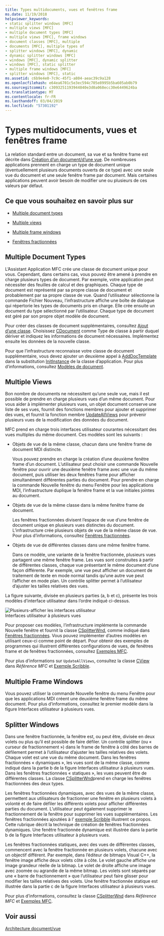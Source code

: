 ```yaml
---
title: Types multidocuments, vues et fenêtres frame
ms.date: 11/19/2018
helpviewer_keywords:
- static splitter windows [MFC]
- multiple views [MFC]
- multiple document types [MFC]
- multiple views [MFC], frame windows
- document classes [MFC], multiple
- documents [MFC], multiple types of
- splitter windows [MFC], dynamic
- dynamic splitter windows [MFC]
- windows [MFC], dynamic splitter
- windows [MFC], static splitter
- multiple frame windows [MFC]
- splitter windows [MFC], static
ms.assetid: c6b9e4e0-7c9c-45f1-a804-aeac39c9a128
ms.openlocfilehash: e64ea6701c5e3ec594c705e8995b5ba605ab0b79
ms.sourcegitcommit: c3093251193944840e3d0a068ecc30e6449624ba
ms.translationtype: MT
ms.contentlocale: fr-FR
ms.lasthandoff: 03/04/2019
ms.locfileid: "57301192"
---
```

# <a name="multiple-document-types-views-and-frame-windows"></a>Types multidocuments, vues et fenêtres frame

La relation standard entre un document, sa vue et sa fenêtre frame est décrite dans [Création d’un document/d’une vue](../mfc/document-view-creation.md). De nombreuses applications prennent en charge un type de document unique (éventuellement plusieurs documents ouverts de ce type) avec une seule vue du document et une seule fenêtre frame par document. Mais certaines applications peuvent avoir besoin de modifier une ou plusieurs de ces valeurs par défaut.

## <a name="what-do-you-want-to-know-more-about"></a>Ce que vous souhaitez en savoir plus sur

- [Multiple document types](#_core_multiple_document_types)

- [Multiple views](#_core_multiple_views)

- [Multiple frame windows](#_core_multiple_frame_windows)

- [Fenêtres fractionnées](#_core_splitter_windows)

##  <a name="_core_multiple_document_types"></a> Multiple Document Types

L’Assistant Application MFC crée une classe de document unique pour vous. Cependant, dans certains cas, vous pouvez être amené à prendre en charge plusieurs types de document. Par exemple, votre application peut nécessiter des feuilles de calcul et des graphiques. Chaque type de document est représenté par sa propre classe de document et probablement par sa propre classe de vue. Quand l’utilisateur sélectionne la commande Fichier Nouveau, l’infrastructure affiche une boîte de dialogue qui répertorie les types de documents pris en charge. Elle crée ensuite un document du type sélectionné par l’utilisateur. Chaque type de document est géré par son propre objet modèle de document.

Pour créer des classes de document supplémentaires, consultez [Ajout d’une classe](../ide/adding-a-class-visual-cpp.md). Choisissez [CDocument](../mfc/reference/cdocument-class.md) comme Type de classe à partir duquel dériver et indiquez les informations de document nécessaires. Implémentez ensuite les données de la nouvelle classe.

Pour que l’infrastructure reconnaisse votre classe de document supplémentaire, vous devez ajouter un deuxième appel à [AddDocTemplate](../mfc/reference/cwinapp-class.md#adddoctemplate) dans la substitution [InitInstance](../mfc/reference/cwinapp-class.md#initinstance) de la classe d’application. Pour plus d’informations, consultez [Modèles de document](../mfc/document-templates-and-the-document-view-creation-process.md).

##  <a name="_core_multiple_views"></a> Multiple Views

Bon nombre de documents ne nécessitent qu’une seule vue, mais il est possible de prendre en charge plusieurs vues d’un même document. Pour vous aider à implémenter plusieurs vues, un objet document conserve une liste de ses vues, fournit des fonctions membres pour ajouter et supprimer des vues, et fournit la fonction membre [UpdateAllViews](../mfc/reference/cdocument-class.md#updateallviews) pour prévenir plusieurs vues de la modification des données du document.

MFC prend en charge trois interfaces utilisateur courantes nécessitant des vues multiples du même document. Ces modèles sont les suivants :

- Objets de vue de la même classe, chacun dans une fenêtre frame de document MDI distincte.

   Vous pouvez prendre en charge la création d’une deuxième fenêtre frame d’un document. L’utilisateur peut choisir une commande Nouvelle fenêtre pour ouvrir une deuxième fenêtre frame avec une vue du même document, puis utiliser les deux fenêtres frame pour afficher simultanément différentes parties du document. Pour prendre en charge la commande Nouvelle fenêtre du menu Fenêtre pour les applications MDI, l’infrastructure duplique la fenêtre frame et la vue initiales jointes au document.

- Objets de vue de la même classe dans la même fenêtre frame de document.

   Les fenêtres fractionnées divisent l’espace de vue d’une fenêtre de document unique en plusieurs vues distinctes du document. L’infrastructure crée plusieurs objets de vue de la même classe de vue. Pour plus d’informations, consultez [Fenêtres fractionnées](#_core_splitter_windows).

- Objets de vue de différentes classes dans une même fenêtre frame.

   Dans ce modèle, une variante de la fenêtre fractionnée, plusieurs vues partagent une même fenêtre frame. Les vues sont construites à partir de différentes classes, chaque vue présentant le même document d’une façon différente. Par exemple, une vue peut afficher un document de traitement de texte en mode normal tandis qu’une autre vue peut l’afficher en mode plan. Un contrôle splitter permet à l’utilisateur d’ajuster les tailles relatives des vues.

La figure suivante, divisée en plusieurs parties (a, b et c), présente les trois modèles d’interface utilisateur dans l’ordre indiqué ci-dessus.

![Plusieurs&#45;afficher les interfaces utilisateur](../mfc/media/vc37a71.gif "plusieurs&#45;afficher des interfaces utilisateur") <br/>
Interfaces utilisateur à plusieurs vues

Pour proposer ces modèles, l’infrastructure implémente la commande Nouvelle fenêtre et fournit la classe [CSplitterWnd](../mfc/reference/csplitterwnd-class.md), comme indiqué dans [Fenêtres fractionnées](#_core_splitter_windows). Vous pouvez implémenter d’autres modèles en utilisant ceux-ci comme point de départ. Pour obtenir des exemples de programmes qui illustrent différentes configurations de vues, de fenêtres frame et de fenêtres fractionnées, consultez [Exemples MFC](../visual-cpp-samples.md).

Pour plus d’informations sur `UpdateAllViews`, consultez la classe [CView](../mfc/reference/cview-class.md) dans *Référence MFC* et [Exemple Scribble](../visual-cpp-samples.md).

##  <a name="_core_multiple_frame_windows"></a> Multiple Frame Windows

Vous pouvez utiliser la commande Nouvelle fenêtre du menu Fenêtre pour que les applications MDI créent une deuxième fenêtre frame du même document. Pour plus d’informations, consultez le premier modèle dans la figure Interfaces utilisateur à plusieurs vues.

##  <a name="_core_splitter_windows"></a> Splitter Windows

Dans une fenêtre fractionnée, la fenêtre est, ou peut être, divisée en deux volets ou plus qu’il est possible de faire défiler. Un contrôle splitter (ou « curseur de fractionnement ») dans le frame de fenêtre à côté des barres de défilement permet à l’utilisateur d’ajuster les tailles relatives des volets. Chaque volet est une vue du même document. Dans les fenêtres fractionnées « dynamiques », les vues sont de la même classe, comme indiqué dans la partie b de la figure Interfaces utilisateur à plusieurs vues. Dans les fenêtres fractionnées « statiques », les vues peuvent être de différentes classes. La classe [CSplitterWnd](../mfc/reference/csplitterwnd-class.md)prend en charge les fenêtres fractionnées des deux types.

Les fenêtres fractionnées dynamiques, avec des vues de la même classe, permettent aux utilisateurs de fractionner une fenêtre en plusieurs volets à volonté et de faire défiler les différents volets pour afficher différentes parties du document. L’utilisateur peut également supprimer le fractionnement de la fenêtre pour supprimer les vues supplémentaires. Les fenêtres fractionnées ajoutées à l’ [exemple Scribble](../visual-cpp-samples.md) illustrent ce propos. Cette rubrique décrit la technique de création de fenêtres fractionnées dynamiques. Une fenêtre fractionnée dynamique est illustrée dans la partie b de la figure Interfaces utilisateur à plusieurs vues.

Les fenêtres fractionnées statiques, avec des vues de différentes classes, commencent avec la fenêtre fractionnée en plusieurs volets, chacune avec un objectif différent. Par exemple, dans l’éditeur de bitmaps Visual C++, la fenêtre image affiche deux volets côte à côte. Le volet gauche affiche une image grandeur réelle de la bitmap. Le volet de droite affiche une image avec zoomée ou agrandie de la même bitmap. Les volets sont séparés par une « barre de fractionnement » que l’utilisateur peut faire glisser pour modifier les tailles relatives des volets. Une fenêtre fractionnée statique est illustrée dans la partie c de la figure Interfaces utilisateur à plusieurs vues.

Pour plus d’informations, consultez la classe [CSplitterWnd](../mfc/reference/csplitterwnd-class.md) dans *Référence MFC* et [Exemples MFC](../visual-cpp-samples.md).

## <a name="see-also"></a>Voir aussi

[Architecture document/vue](../mfc/document-view-architecture.md)

